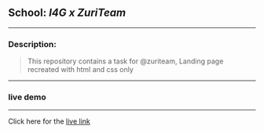 ## School:  *I4G x ZuriTeam*
---
### Description: 
> This repository contains a task for @zuriteam, Landing page recreated with html and css only
---
 ### live demo 
  ---
 Click here for the [live link](https://replit.com/@Raffy5050/zurriii#index.html)
 
